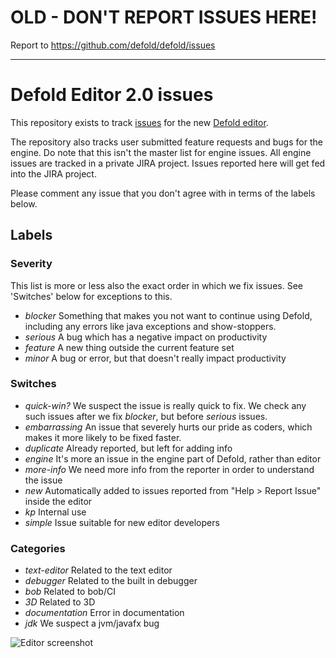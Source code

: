 # OLD - DON'T REPORT ISSUES HERE!

Report to https://github.com/defold/defold/issues

---


# Defold Editor 2.0 issues

This repository exists to track [issues](https://github.com/defold/editor2-issues/issues) for the new [Defold editor](http://www.defold.com/editor-two).

The repository also tracks user submitted feature requests and bugs for the engine. Do note that this isn't the master list for engine issues. All engine issues are tracked in a private JIRA project. Issues reported here will get fed into the JIRA project.

Please comment any issue that you don't agree with in terms of the labels below.

## Labels

### Severity

This list is more or less also the exact order in which we fix issues. See 'Switches' below for exceptions to this.

* *blocker* Something that makes you not want to continue using Defold, including any errors like java exceptions and show-stoppers.
* *serious* A bug which has a negative impact on productivity
* *feature* A new thing outside the current feature set
* *minor* A bug or error, but that doesn't really impact productivity

### Switches

* *quick-win?* We suspect the issue is really quick to fix. We check any such issues after we fix *blocker*, but before *serious* issues.
* *embarrassing* An issue that severely hurts our pride as coders, which makes it more likely to be fixed faster.
* *duplicate* Already reported, but left for adding info
* *engine* It's more an issue in the engine part of Defold, rather than editor
* *more-info* We need more info from the reporter in order to understand the issue
* *new* Automatically added to issues reported from "Help > Report Issue" inside the editor
* *kp* Internal use
* *simple* Issue suitable for new editor developers

### Categories
* *text-editor* Related to the text editor
* *debugger* Related to the built in debugger
* *bob* Related to bob/CI
* *3D* Related to 3D
* *documentation* Error in documentation
* *jdk* We suspect a jvm/javafx bug

![Editor screenshot](https://raw.githubusercontent.com/defold/editor2-issues/master/editor.png)
